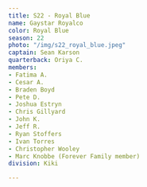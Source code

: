 ```yaml
---
title: S22 - Royal Blue
name: Gaystar Royalco
color: Royal Blue
season: 22
photo: "/img/s22_royal_blue.jpeg"
captain: Sean Karson
quarterback: Oriya C.
members:
- Fatima A.
- Cesar A.
- Braden Boyd
- Pete D.
- Joshua Estryn
- Chris Gillyard
- John K.
- Jeff R.
- Ryan Stoffers
- Ivan Torres
- Christopher Wooley
- Marc Knobbe (Forever Family member)
division: Kiki

---
```

